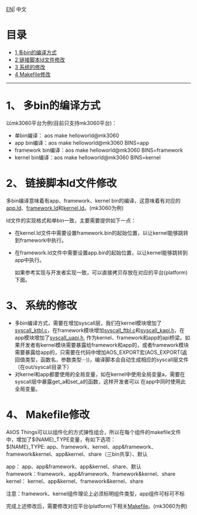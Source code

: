 [EN](AliOS-Things-BINS-Porting-Guide.en)| 中文

# 目录

  * [1 多bin的编译方式](#1多bin的编译方式)
  * [2 链接脚本ld文件修改](#2链接脚本ld文件修改)
  * [3 系统的修改](#3系统的修改)
  * [4 Makefile修改](#4Makefile修改)
------
# 1、 多bin的编译方式  
以mk3060平台为例(目前只支持mk3060平台)：
 * 单bin编译： aos make helloworld@mk3060
 * app bin编译：aos make helloworld@mk3060 BINS=app
 * framework bin编译：aos make helloworld@mk3060 BINS=framework
 * kernel bin编译：aos make helloworld@mk3060 BINS=kernel

# 2、 链接脚本ld文件修改  
多bin编译意味着有app、framework、kernel bin的编译，这意味着有对应的[app.ld](https://github.com/alibaba/AliOS-Things/blob/master/platform/mcu/moc108/linkinfo/mx108_app.ld.S)、[framework.ld](https://github.com/alibaba/AliOS-Things/blob/master/platform/mcu/moc108/linkinfo/mx108_framework.ld.S)和[kernel.ld](https://github.com/alibaba/AliOS-Things/blob/master/platform/mcu/moc108/linkinfo/mx108_kernel.ld.S)。(mk3060为例)

ld文件的实现格式和单bin一致，主要需要提供如下一点：
* 在kernel.ld文件中需要设置framework.bin的起始位置，以让kernel能够跳转到framework中执行。
* 在framework.ld文件中需要设置app.bin的起始位置，以让kernel能够跳转到app中执行。

  如果参考实现与开发者实现一致，可以直接拷贝存放在对应的平台(platform)下面。

# 3、 系统的修改
* 多bin编译方式，需要在增加syscall层，我们在kernel模块增加了[syscall_ktbl.c](https://github.com/alibaba/AliOS-Things/blob/master/kernel/ksyscall/syscall_ktbl.c)，在framework模块增加[syscall_ftbl.c](https://github.com/alibaba/AliOS-Things/blob/master/framework/fsyscall/syscall_ftbl.c)和[syscall_kapi.h](https://github.com/alibaba/AliOS-Things/blob/master/framework/fsyscall/syscall_kapi/syscall_kapi.h)，在app模块增加了[syscall_uapi.h](https://github.com/alibaba/AliOS-Things/blob/master/app/usyscall/syscall_fapi.h),
  作为kernel、framework和app的api桥梁。如果开发者有kernel模块需要暴露给framework和app的，或者framework模块需要暴露给app的，只需要在代码中增加AOS_EXPORT宏(AOS_EXPORT(返回值类型，函数名，参数类型···))，编译脚本会自动生成相应的syscall层文件（在out/syscall目录下）   
* 对kernel和app都要使用的全局变量，如在kernel中使用全局变量a，需要在syscall层中暴露get_a和set_a的函数，这样开发者可以
  在app中同时使用此全局变量。

# 4、 Makefile修改
AliOS Things可以以组件化的方式弹性组合，所以在每个组件的makefile文件中，增加了$(NAME)_TYPE变量，有如下选项：   
$(NAME)_TYPE:
app、framework、kernel、app&framework、framework&kernel、app&kernel、share（三bin共享）、默认

app：          app、app&framework、app&kernel、share、默认   
framework：framework、app&framework、framework&kernel、share   
kernel：       kernel、app&kernel、framework&kernel、share

注意：framework、kernel组件理论上必须标明组件类型，app组件可标可不标

完成上述修改后，需要修改对应平台(platform)下相关[Makefile](https://github.com/alibaba/AliOS-Things/blob/master/platform/mcu/moc108/moc108.mk)。(mk3060为例)